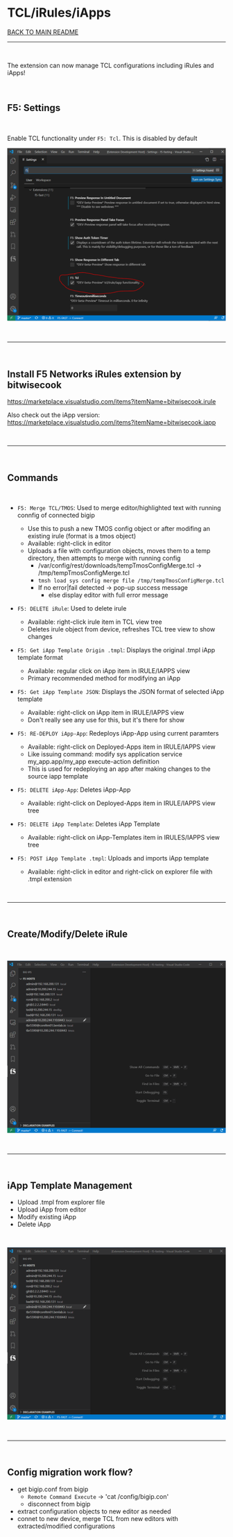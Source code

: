 


# TCL/iRules/iApps

[BACK TO MAIN README](../README.md)

---

&nbsp;

The extension can now manage TCL configurations including iRules and iApps!

&nbsp;

## F5: Settings

&nbsp;

Enable TCL functionality under `F5: Tcl`.  This is disabled by default

![TCL setting](./images/tcl_setting_8.21.2020.PNG)

&nbsp; &nbsp; 

--- 

&nbsp; &nbsp; 

## Install F5 Networks iRules extension by bitwisecook

https://marketplace.visualstudio.com/items?itemName=bitwisecook.irule

Also check out the iApp version:
https://marketplace.visualstudio.com/items?itemName=bitwisecook.iapp

&nbsp;

---

&nbsp;


## Commands

&nbsp;

* `F5: Merge TCL/TMOS`: Used to merge editor/highlighted text with running connfig of connected bigip
  - Use this to push a new TMOS config object or after modifing an existing irule (format is a tmos object)
  - Available: right-click in editor
  - Uploads a file with configuration objects, moves them to a temp directory, then attempts to merge with running config
    - /var/config/rest/downloads/tempTmosConfigMerge.tcl -> /tmp/tempTmosConfigMerge.tcl
    - `tmsh load sys config merge file /tmp/tempTmosConfigMerge.tcl`
    - If no error|fail detected -> pop-up success message
      - else display editor with full error message


* `F5: DELETE iRule`: Used to delete irule
  - Available: right-click irule item in TCL view tree
  - Deletes irule object from device, refreshes TCL tree view to show changes

* `F5: Get iApp Template Origin .tmpl`: Displays the original .tmpl iApp template format
  - Available: regular click on iApp item in IRULE/IAPPS view
  - Primary recommended method for modifying an iApp

* `F5: Get iApp Template JSON`: Displays the JSON format of selected iApp template
  - Available: right-click on iApp item in IRULE/IAPPS view
  - Don't really see any use for this, but it's there for show

* `F5: RE-DEPLOY iApp-App`: Redeploys iApp-App using current paramters
  - Available: right-click on Deployed-Apps item in IRULE/IAPPS view
  - Like issuing command:  modify sys application service my_app.app/my_app execute-action definition
  - This is used for redeploying an app after making changes to the source iapp template

* `F5: DELETE iApp-App`: Deletes iApp-App
  - Available: right-click on Deployed-Apps item in IRULE/IAPPS view tree

* `F5: DELETE iApp Template`: Deletes iApp Template
  - Available: right-click on iApp-Templates item in IRULES/IAPPS view tree

* `F5: POST iApp Template .tmpl`: Uploads and imports iApp template
  - Available: right-click in editor and right-click on explorer file with .tmpl extension

&nbsp;

---

&nbsp;

## Create/Modify/Delete iRule

&nbsp;

![create/modify/delete iRule](./images/tcl_createModifyDelete_rule_8.21.2020.gif)

&nbsp;

---

&nbsp;

## iApp Template Management

* Upload .tmpl from explorer file
* Upload iApp from editor
* Modify existing iApp
* Delete iApp

&nbsp;

![create/modify/delete iRule](./images/tcl_createModifyDelete_rule_8.21.2020.gif)

&nbsp;

---

&nbsp;

## Config migration work flow?
- get bigip.conf from bigip
  - `Remote Command Execute` -> 'cat /config/bigip.con'
  - disconnect from bigip
- extract configuration objects to new editor as needed
- connet to new device, merge TCL from new editors with extracted/modified configurations


